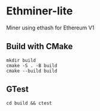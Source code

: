 # Ethminer-lite

Miner using ethash for Ethereum V1

## Build with CMake
```
mkdir build
cmake -S . -B build
cmake --build build
```

## GTest
```
cd build && ctest
